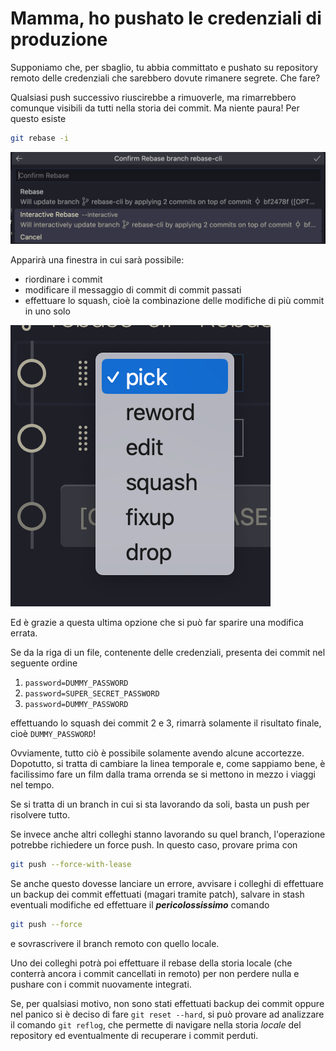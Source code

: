 # Mamma, ho pushato le credenziali di produzione

Supponiamo che, per sbaglio, tu abbia committato e pushato su repository remoto delle credenziali che sarebbero dovute rimanere segrete. Che fare?

Qualsiasi push successivo riuscirebbe a rimuoverle, ma rimarrebbero comunque visibili da tutti nella storia dei commit.
Ma niente paura! Per questo esiste

```bash
git rebase -i
```

![alt text](./assets/vscode-rebase.png)

Apparirà una finestra in cui sarà possibile:

- riordinare i commit
- modificare il messaggio di commit di commit passati
- effettuare lo squash, cioè la combinazione delle modifiche di più commit in uno solo

![alt text](./assets/vscode-rebase-choice.png)

Ed è grazie a questa ultima opzione che si può far sparire una modifica errata.

Se da la riga di un file, contenente delle credenziali, presenta dei commit nel seguente ordine

1. `password=DUMMY_PASSWORD`
2. `password=SUPER_SECRET_PASSWORD`
3. `password=DUMMY_PASSWORD`

effettuando lo squash dei commit 2 e 3, rimarrà solamente il risultato finale, cioè `DUMMY_PASSWORD`!

Ovviamente, tutto ciò è possibile solamente avendo alcune accortezze. Dopotutto, si tratta di cambiare la linea temporale e,
come sappiamo bene, è facilissimo fare un film dalla trama orrenda se si mettono in mezzo i viaggi nel tempo.

Se si tratta di un branch in cui si sta lavorando da soli, basta un push per risolvere tutto.

Se invece anche altri colleghi stanno lavorando su quel branch, l'operazione potrebbe richiedere un force push.
In questo caso, provare prima con

```bash
git push --force-with-lease
```

Se anche questo dovesse lanciare un errore, avvisare i colleghi di effettuare un backup dei commit effettuati (magari tramite patch), salvare in stash eventuali modifiche ed effettuare il ***pericolossissimo*** comando

```bash
git push --force
```

e sovrascrivere il branch remoto con quello locale.

Uno dei colleghi potrà poi effettuare il rebase della storia locale (che conterrà ancora i commit cancellati in remoto)
per non perdere nulla e pushare con i commit nuovamente integrati.

Se, per qualsiasi motivo, non sono stati effettuati backup dei commit oppure nel panico si è deciso di fare `git reset --hard`,
si può provare ad analizzare il comando `git reflog`, che permette di navigare nella storia _locale_ del repository ed eventualmente di recuperare i commit perduti.